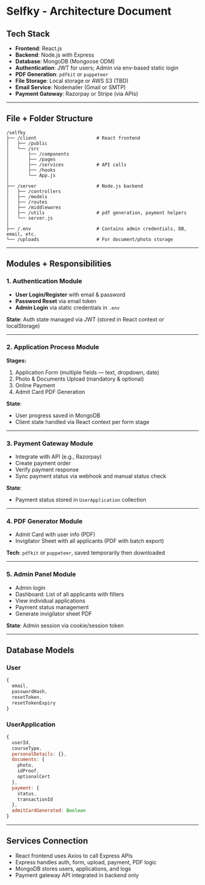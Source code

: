 # Selfky - Architecture Document

## Tech Stack
- **Frontend**: React.js
- **Backend**: Node.js with Express
- **Database**: MongoDB (Mongoose ODM)
- **Authentication**: JWT for users; Admin via env-based static login
- **PDF Generation**: `pdfkit` or `puppeteer`
- **File Storage**: Local storage or AWS S3 (TBD)
- **Email Service**: Nodemailer (Gmail or SMTP)
- **Payment Gateway**: Razorpay or Stripe (via APIs)

---

## File + Folder Structure

```
/selfky
├── /client                      # React frontend
│   ├── /public
│   └── /src
│       ├── /components
│       ├── /pages
│       ├── /services            # API calls
│       ├── /hooks
│       └── App.js
│
├── /server                      # Node.js backend
│   ├── /controllers
│   ├── /models
│   ├── /routes
│   ├── /middlewares
│   ├── /utils                   # pdf generation, payment helpers
│   └── server.js
│
├── /.env                        # Contains admin credentials, DB, email, etc.
└── /uploads                     # For document/photo storage
```

---

## Modules + Responsibilities

### 1. **Authentication Module**
- **User Login/Register** with email & password
- **Password Reset** via email token
- **Admin Login** via static credentials in `.env`

**State**: Auth state managed via JWT (stored in React context or localStorage)

---

### 2. **Application Process Module**
**Stages:**
1. Application Form (multiple fields — text, dropdown, date)
2. Photo & Documents Upload (mandatory & optional)
3. Online Payment
4. Admit Card PDF Generation

**State**:
- User progress saved in MongoDB
- Client state handled via React context per form stage

---

### 3. **Payment Gateway Module**
- Integrate with API (e.g., Razorpay)
- Create payment order
- Verify payment response
- Sync payment status via webhook and manual status check

**State**: 
- Payment status stored in `UserApplication` collection

---

### 4. **PDF Generator Module**
- Admit Card with user info (PDF)
- Invigilator Sheet with all applicants (PDF with batch export)

**Tech**: `pdfkit` or `puppeteer`, saved temporarily then downloaded

---

### 5. **Admin Panel Module**
- Admin login
- Dashboard: List of all applicants with filters
- View individual applications
- Payment status management
- Generate invigilator sheet PDF

**State**: Admin session via cookie/session token

---

## Database Models

### User
```js
{
  email,
  passwordHash,
  resetToken,
  resetTokenExpiry
}
```

### UserApplication
```js
{
  userId,
  courseType,
  personalDetails: {},
  documents: {
    photo,
    idProof,
    optionalCert
  },
  payment: {
    status,
    transactionId
  },
  admitCardGenerated: Boolean
}
```

---

## Services Connection

- React frontend uses Axios to call Express APIs
- Express handles auth, form, upload, payment, PDF logic
- MongoDB stores users, applications, and logs
- Payment gateway API integrated in backend only